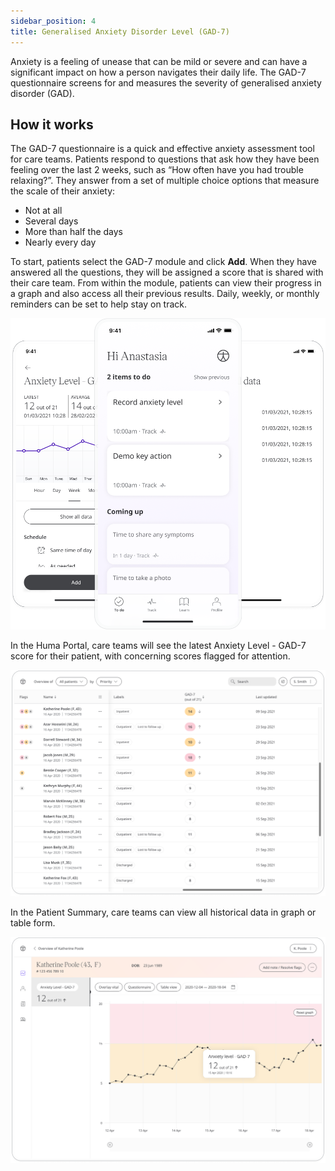 ```yaml
---
sidebar_position: 4
title: Generalised Anxiety Disorder Level (GAD-7)
---
```


Anxiety is a feeling of unease that can be mild or severe and can have a significant impact on how a person navigates their daily life. The GAD-7 questionnaire screens for and measures the severity of generalised anxiety disorder (GAD). 

## How it works

The GAD-7 questionnaire is a quick and effective anxiety assessment tool for care teams. Patients respond to questions that ask how they have been feeling over the last 2 weeks, such as “How often have you had trouble relaxing?”. They answer from a set of multiple choice options that measure the scale of their anxiety:
- Not at all
- Several days
- More than half the days
- Nearly every day

To start, patients select the GAD-7 module and click **Add**. When they have answered all the questions, they will be assigned a score that is shared with their care team. From within the module, patients can view their progress in a graph and also access all their previous results. Daily, weekly, or monthly reminders can be set to help stay on track.

![Anxiety Level - GAD-7 in the Huma App](./assets/anxiety-level-gad-7.png)

In the Huma Portal, care teams will see the latest Anxiety Level - GAD-7 score for their patient, with concerning scores flagged for attention. 

![Clinician view of Anxiety Level - GAD-7](./assets/cp-patient-list-gad-7.png)

In the Patient Summary, care teams can view all historical data in graph or table form.

![Clinician view of Anxiety Level - GAD-7](./assets/cp-module-details-gad-7.png)
